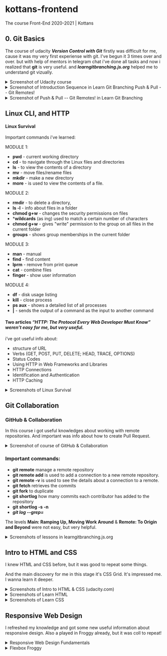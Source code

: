 # kottans-frontend

The course Front-End 2020-2021 | Kottans

 
## 0. Git Basics

The course of udacity ***Version Control with Git*** firstly was difficult for me, cause it was my very first experiense with git. I've begun it 3 times over and over. but with help of mentors in telegram chat i've done all tasks and now i realized that **git** is very useful.
and ***learngitbranching.js.org*** helped me to understand git vizually.

<details>
  <summary>
    Screenshot of Udacity course
  </summary>
 
  <img width="968" alt="Screen Shot 2020-10-25 at 9 24 13 AM" src="https://user-images.githubusercontent.com/62745604/97101365-6bdd1d00-16a5-11eb-8666-e1602dc28b09.png">

</details>

<details>
  <summary>
    Screenshot of Introduction Sequence in Learn Git Branching Push & Pull -- Git Remotes!
  </summary>
 
  <img width="897" alt="Screen Shot 2020-10-25 at 8 29 19 AM" src="https://user-images.githubusercontent.com/62745604/97101691-17876c80-16a8-11eb-9099-3d88587b3b77.png">

</details>

<details>
  <summary>
    Screenshot of Push & Pull -- Git Remotes! in Learn Git Branching 
  </summary>
 
 <img width="893" alt="Screen Shot 2020-10-25 at 8 29 42 AM" src="https://user-images.githubusercontent.com/62745604/97101744-7cdb5d80-16a8-11eb-8c67-d7290cc6df9b.png">

</details>

## Linux CLI, and HTTP

#### Linux Survival

Important commands i’ve learned:

MODULE 1:

- **pwd** - current working directory
- **cd** - to navigate through the Linux files and directories
- **ls** -   to view the contents of a directory
- **mv** - move files/renamе files
- **mkdir** - make a new directory
- **more** - is used to view the contents of a file. 

MODULE 2:

- **rmdir** - to delete a directory,
- **ls -l** - info about files in a folder
- **chmod g+w** - changes the security permissions on files
- ***wildcards** (as ing) used to match a certain number of characters
- **chmod g+w** - gives "write" permission to the group on all files in the current folder
- **groups** - shows group memberships in the current folder

MODULE 3:

- **man** - manual
- **find** - find content
- **lprm** - remove from print queue
- **cat** - combine files
- **finger** - show user information

MODULE 4:

- **df** - disk usage listing
- **kill** - close process
- **ps aux** - shows a detailed list of all processes
- **|** - sends the output of a command as the input to another command



#### Two articles ***“HTTP: The Protocol Every Web Developer Must Know” weren’t easy for me, but very useful.***

i’ve got useful info about:

- structure of URL
- Verbs (GET, POST, PUT, DELETE; HEAD, TRACE, OPTIONS)
- Status Codes
- Using HTTP in Web Frameworks and Libraries
- HTTP Connections
- Identification and Authentication
- HTTP Caching

<details>
  <summary>
    Screenshots of Linux Survival
  </summary>
 
 <img width="1035" alt="quiz 1" src="https://user-images.githubusercontent.com/62745604/97493148-3a967280-196d-11eb-92c9-90a7d2eb6ab9.png">
<img width="1035" alt="quiz 2" src="https://user-images.githubusercontent.com/62745604/97493166-3ec29000-196d-11eb-9ac0-c4643818b297.png">
<img width="1035" alt="quiz 3" src="https://user-images.githubusercontent.com/62745604/97493172-3ff3bd00-196d-11eb-9668-c9f5f9e3d37f.png">
<img width="1035" alt="quiz 4" src="https://user-images.githubusercontent.com/62745604/97493175-408c5380-196d-11eb-95f7-24a848d567a0.png">

</details>

## Git Collaboration

### GitHub & Collaboration

In this course i got useful knowledges about working with remote repositories. And important was info about how to create Pull Request.

<details>
  <summary>
    Screenshot of course of GitHub & Collaboration
  </summary>
 
<img width="973" alt="Screen Shot 2020-10-29 at 11 19 27 PM" src="https://user-images.githubusercontent.com/62745604/97666788-0adb8d80-1a87-11eb-9326-41a56f827705.png">

</details>

### Important commands:

- **git remote** manage a remote repository
- **git remote add**  is used to add a connection to a new remote repository.
- **git remote -v** is used to see the details about a connection to a remote.
- **git fetch** retrieves the commits
- **git fork** to duplicate
- **git shortlog** how many commits each contributor has added to the repository
- **git shortlog -s -n**
- ***git log --grep=<filter>*** 
 
 The levels **Main: Ramping Up, Moving Work Around** & **Remote: To Origin and Beyond** were not easy, but very helpful.

<details>
  <summary>
    Screenshots of lessons in learngitbranching.js.org
  </summary>
 
<img width="892" alt="Screen Shot 2020-10-29 at 11 35 14 PM" src="https://user-images.githubusercontent.com/62745604/97666779-07480680-1a87-11eb-94b9-6d33c518be6b.png">
<img width="896" alt="Screen Shot 2020-10-30 at 8 04 44 AM" src="https://user-images.githubusercontent.com/62745604/97666785-09aa6080-1a87-11eb-89e4-828cbbaed61a.png">

</details>

## Intro to HTML and CSS

I knew HTML and CSS before, but it was good to repeat some things. 

And the main discovery for me in this stage it's CSS Grid. It's impressed me. I wanna learn it deeper.


<details>
  <summary>
    Screenshots of Intro to HTML & CSS (udacity.com)
  </summary>
 
<img width="956" alt="Screen Shot 2020-10-30 at 9 04 26 PM" src="https://user-images.githubusercontent.com/62745604/97913512-0f3dca00-1d57-11eb-8caa-dfad7f3ccba4.png">

</details>

<details>
  <summary>
    Screenshots of Learn HTML
  </summary>
 
<img width="926" alt="Screen Shot 2020-10-31 at 6 42 56 PM" src="https://user-images.githubusercontent.com/62745604/97913605-372d2d80-1d57-11eb-9bd7-27febc5d68c9.png">

</details>

<details>
  <summary>
    Screenshots of Learn CSS
  </summary>
 
<img width="926" alt="Screen Shot 2020-11-02 at 9 55 30 PM" src="https://user-images.githubusercontent.com/62745604/97913619-3bf1e180-1d57-11eb-9f76-abc9d77d89a8.png">

</details>

## Responsive Web Design

I refreshed my knowledge and got some new useful information about responsive design. Also a played in Froggy already, but it was coll to repeat!

<details>
  <summary>
    Responsive Web Design Fundamentals
  </summary>
 
<img width="965" alt="Screen Shot 2020-11-04 at 9 51 43 PM" src="https://user-images.githubusercontent.com/62745604/98161813-0a108480-1ee9-11eb-85e0-c343faa928ae.png">

</details>

<details>
  <summary>
    Flexbox Froggy
  </summary>
 
<img width="838" alt="Screen Shot 2020-11-03 at 10 16 36 PM" src="https://user-images.githubusercontent.com/62745604/98161824-0d0b7500-1ee9-11eb-8736-333de2a6f841.png">

</details>
